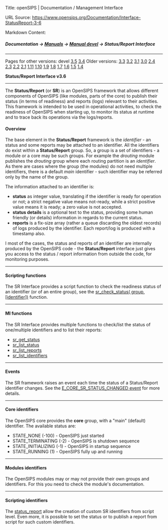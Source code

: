 Title: openSIPS | Documentation / Management Interface

URL Source: https://www.opensips.org/Documentation/Interface-StatusReport-3-6

Markdown Content:
##### Documentation -\> [Manuals](https://www.opensips.org/Documentation/Manuals "Manuals") -\> [Manual devel](https://www.opensips.org/Documentation/Manual-3-6 "OpenSIPS Manual - 3.6") -\> Status/Report Interface

* * *

Pages for other versions: devel [3.5](https://www.opensips.org/Documentation/Interface-MI-3-5 "Management Interface - 3.5") [3.4](https://www.opensips.org/Documentation/Interface-MI-3-4 "Management Interface - 3.4") Older versions: [3.3](https://www.opensips.org/Documentation/Interface-MI-3-3 "Management Interface - 3.3") [3.2](https://www.opensips.org/Documentation/Interface-MI-3-2 "Management Interface - 3.2") [3.1](https://www.opensips.org/Documentation/Interface-MI-3-1 "Management Interface - 3.1") [3.0](https://www.opensips.org/Documentation/Interface-MI-3-0 "Management Interface - 3.0") [2.4](https://www.opensips.org/Documentation/Interface-MI-2-4 "Management Interface - devel") [2.3](https://www.opensips.org/Documentation/Interface-MI-2-3 "Management Interface - devel") [2.2](https://www.opensips.org/Documentation/Interface-MI-2-2 "Management Interface - 2.2") [2.1](https://www.opensips.org/Documentation/Interface-MI-2-1 "Management Interface - devel") [1.11](https://www.opensips.org/Documentation/Interface-MI-1-11 "Management Interface - 1.11") [1.10](https://www.opensips.org/Documentation/Interface-MI-1-10 "Management Interface - ver 1.10") [1.9](https://www.opensips.org/Documentation/Interface-MI-1-9 "Management Interface - ver 1.9") [1.8](https://www.opensips.org/Documentation/Interface-MI-1-8 "Management Interface - ver 1.8") [1.7](https://www.opensips.org/Documentation/Interface-MI-1-7 "Management Interface - ver 1.7") [1.6](https://www.opensips.org/Documentation/Interface-MI-1-6 "Management Interface - ver 1.6") [1.5](https://www.opensips.org/Documentation/Interface-MI-1-5 "Management Interface - ver 1.5") [1.4](https://www.opensips.org/Documentation/Interface-MI-1-4 "Management Interface - ver 1.4")

**Status/Report Interface v3.6**

* * *

The **Status/Report** (or **SR**) is an OpenSIPS framework that allows different components of OpenSIPS (like modules, parts of the core) to publish their status (in terms of readiness) and reports (logs) relevant to their activities.  
This framework is intended to be used in operational activities, to check the readiness of OpenSIPS when starting up, to monitor its status at runtime and to trace back its operations via the logs/reports.

#### Overview

The base element in the **Status/Report** framework is the _identifier_ - an status and some reports may be attached to an identifier. All the identifiers do exist within a **Status/Report** group. So, a group is a set of identifiers - a module or a core may be such groups. For example the _drouting_ module publishes the _drouting_ group where each routing partition is an _identifier_.  
As there are cases where the group (the modules) do not need multiple identifiers, there is a default _main_ identifier - such identifier may be referred only by the name of the group.

The information attached to an identifier is:

*   **status** as integer value, translating if the identifier is ready for operation or not; a strict negative value means not-ready, while a strict positive value means it is ready; a zero value is not accepted.
*   **status details** is a optional text to the status, providing some human friendly (or details) information in regards to the current status.
*   **reports** is a fix-size array (rather a queue discarding the oldest records) of logs produced by the identifier. Each report/log is produced with a timestamp also.

I most of the cases, the status and reports of an identifier are internally produced by the OpenSIPS code - the **Status/Report** interface just gives you access to the status / report information from outside the code, for monitoring purposes.

* * *

#### Scripting functions

The SR Interface provides a script function to check the readiness status of an identifier (or of an entire group), see the [sr\_check\_status( group, \[identifier\])](https://www.opensips.org/Documentation/Script-CoreFunctions-3-6#sr_check_status) function.

* * *

#### MI functions

The SR Interface provides multiple functions to check/list the status of one/multiple identifiers and to list their reports:

*   [sr\_get\_status](https://www.opensips.org/Documentation/Interface-CoreMI-3-6#sr_get_status)
*   [sr\_list\_status](https://www.opensips.org/Documentation/Interface-CoreMI-3-6#sr_list_status)
*   [sr\_list\_reports](https://www.opensips.org/Documentation/Interface-CoreMI-3-6#sr_list_reports)
*   [sr\_list\_identifiers](https://www.opensips.org/Documentation/Interface-CoreMI-3-6#sr_list_identifiers)

* * *

#### Events

The SR framework raises an event each time the status of a Status/Report identifier changes. See the [E\_CORE\_SR\_STATUS\_CHANGED event](https://www.opensips.org/Documentation/Interface-CoreEvents-3-6#E_CORE_SR_STATUS_CHANGED) for more details.

* * *

#### Core identifiers

The OpenSIPS core provides the **core** group, with a "main" (default) identifier. The available status are:

*   STATE\_NONE (-100) - OpenSIPS just started
*   STATE\_TERMINATING (-2) - OpenSIPS is shutdown sequence
*   STATE\_INITIALIZING (-1) - OpenSIPS in startup sequence
*   STATE\_RUNNING (1) - OpenSIPS fully up and running

* * *

#### Modules identifiers

The OpenSIPS modules may or may not provide their own groups and identifiers. For this you need to check the module's documentation.

* * *

#### Scripting identifiers

The [status\_report](https://opensips.org/docs/modules/3.6.x/status_report.html) allow the creation of custom SR identifiers from script level. Even more, it is possible to set the status or to publish a report from script for such custom identifiers.
